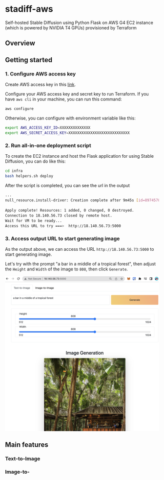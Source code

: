 # stadiff-aws

Self-hosted Stable Diffusion using Python Flask on AWS G4 EC2 instance (which is powered by NVIDIA T4 GPUs) provisioned by Terraform

<!-- [ ] Add Overview
[ ] Demo main feature text to image
[ ] Demo main feature image to image -->

## Overview

## Getting started

### 1. Configure AWS access key

Create AWS access key in this [link](https://docs.aws.amazon.com/powershell/latest/userguide/pstools-appendix-sign-up.html).

Configure your AWS access key and secret key to run Terraform. If you have `aws cli` in your machine, you can run this command:

```bash
aws configure
```

Otherwise, you can configure with environment variable like this:

```bash
export AWS_ACCESS_KEY_ID=XXXXXXXXXXXXXX
export AWS_SECRET_ACCESS_KEY=XXXXXXXXXXXXXXXXXXXXXXXXXXXX
```

### 2. Run all-in-one deployment script

To create the EC2 instance and host the Flask application for using Stable Diffusion, you can do like this:

```bash
cd infra
bash helpers.sh deploy
```

After the script is completed, you can see the url in the output

```bash
...
null_resource.install-driver: Creation complete after 9m45s [id=8974578201145461998]

Apply complete! Resources: 1 added, 0 changed, 0 destroyed.
Connection to 18.140.56.73 closed by remote host.
Wait for VM to be ready...
Access this URL to try ===>  http://18.140.56.73:5000
```

### 3. Access output URL to start generating image

As the output above, we can access the URL `http://18.140.56.73:5000` to start generating image.

Let's try with the prompt "a bar in a middle of a tropical forest", then adjust the `Height` and `Width` of the image to `808`, then click `Generate`.

![Image generated](docs/images/getting-started.png  "Image generated")

## Main features

### Text-to-Image

### Image-to-
